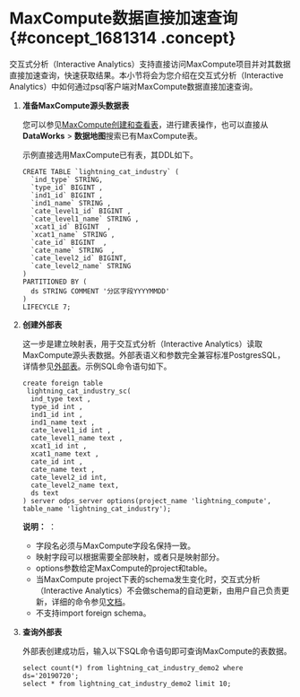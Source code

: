 # MaxCompute数据直接加速查询 {#concept_1681314 .concept}

交互式分析（Interactive Analytics）支持直接访问MaxCompute项目并对其数据直接加速查询，快速获取结果。本小节将会为您介绍在交互式分析（Interactive Analytics）中如何通过psql客户端对MaxCompute数据直接加速查询。

1.  **准备MaxCompute源头数据表** 

    您可以参见[MaxCompute创建和查看表](https://help.aliyun.com/document_detail/27808.html?spm=a2c4g.11186623.6.589.613b2b17lT7Dsr)，进行建表操作，也可以直接从**DataWorks** \> **数据地图**搜索已有MaxCompute表。

    示例直接选用MaxCompute已有表，其DDL如下。

    ``` {#codeblock_806_ioc_887 .lanuage-sql}
    CREATE TABLE `lightning_cat_industry` (
      `ind_type` STRING,
      `type_id` BIGINT ,
      `ind1_id` BIGINT ,
      `ind1_name` STRING ,
      `cate_level1_id` BIGINT ,
      `cate_level1_name` STRING ,
      `xcat1_id` BIGINT  ,
      `xcat1_name` STRING ,
      `cate_id` BIGINT  ,
      `cate_name` STRING  ,
      `cate_level2_id` BIGINT,
      `cate_level2_name` STRING 
    )
    PARTITIONED BY (
      ds STRING COMMENT '分区字段YYYYMMDD'
    )
    LIFECYCLE 7;
    ```

2.  **创建外部表** 

    这一步是建立映射表，用于交互式分析（Interactive Analytics）读取MaxCompute源头表数据。外部表语义和参数完全兼容标准PostgresSQL，详情参见[外部表](../../../../cn.zh-CN/用户指南/SQL参考/DDL/外部表.md#)。示例SQL命令语句如下。

    ``` {#codeblock_0im_xi6_747 .lanuage-sql}
    create foreign table
     lightning_cat_industry_sc(
      ind_type text ,
      type_id int ,
      ind1_id int ,
      ind1_name text ,
      cate_level1_id int ,
      cate_level1_name text ,
      xcat1_id int ,
      xcat1_name text ,
      cate_id int ,
      cate_name text ,
      cate_level2_id int,
      cate_level2_name text,
      ds text
    ) server odps_server options(project_name 'lightning_compute', table_name 'lightning_cat_industry');
    ```

    **说明：** ：

    -   字段名必须与MaxCompute字段名保持一致。
    -   映射字段可以根据需要全部映射，或者只是映射部分。
    -   options参数给定MaxCompute的project和table。
    -   当MaxCompute project下表的schema发生变化时，交互式分析（Interactive Analytics）不会做schema的自动更新，由用户自己负责更新，详细的命令参见[文档](https://www.postgresql.org/docs/11/sql-alterforeigntable.html)。
    -   不支持import foreign schema。
3.  **查询外部表** 

    外部表创建成功后，输入以下SQL命令语句即可查询MaxCompute的表数据。

    ``` {#codeblock_5j2_u63_flz .lanuage-sql}
    select count(*) from lightning_cat_industry_demo2 where ds='20190720';
    select * from lightning_cat_industry_demo2 limit 10;
    ```


